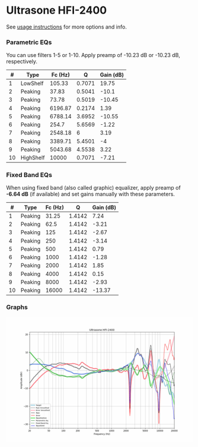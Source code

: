 # Ultrasone HFI-2400
See [usage instructions](https://github.com/jaakkopasanen/AutoEq#usage) for more options and info.

### Parametric EQs
You can use filters 1-5 or 1-10. Apply preamp of -10.23 dB or -10.23 dB, respectively.

|   # | Type      |   Fc (Hz) |      Q |   Gain (dB) |
|-----|-----------|-----------|--------|-------------|
|   1 | LowShelf  |    105.33 | 0.7071 |       19.75 |
|   2 | Peaking   |     37.83 | 0.5041 |      -10.1  |
|   3 | Peaking   |     73.78 | 0.5019 |      -10.45 |
|   4 | Peaking   |   6196.87 | 0.2174 |        1.39 |
|   5 | Peaking   |   6788.14 | 3.6952 |      -10.55 |
|   6 | Peaking   |    254.7  | 5.6569 |       -1.22 |
|   7 | Peaking   |   2548.18 | 6      |        3.19 |
|   8 | Peaking   |   3389.71 | 5.4501 |       -4    |
|   9 | Peaking   |   5043.68 | 4.5538 |        3.22 |
|  10 | HighShelf |  10000    | 0.7071 |       -7.21 |

### Fixed Band EQs
When using fixed band (also called graphic) equalizer, apply preamp of **-6.64 dB** (if available) and set gains manually with these parameters.

|   # | Type    |   Fc (Hz) |      Q |   Gain (dB) |
|-----|---------|-----------|--------|-------------|
|   1 | Peaking |     31.25 | 1.4142 |        7.24 |
|   2 | Peaking |     62.5  | 1.4142 |       -3.21 |
|   3 | Peaking |    125    | 1.4142 |       -2.67 |
|   4 | Peaking |    250    | 1.4142 |       -3.14 |
|   5 | Peaking |    500    | 1.4142 |        0.79 |
|   6 | Peaking |   1000    | 1.4142 |       -1.28 |
|   7 | Peaking |   2000    | 1.4142 |        1.85 |
|   8 | Peaking |   4000    | 1.4142 |        0.15 |
|   9 | Peaking |   8000    | 1.4142 |       -2.93 |
|  10 | Peaking |  16000    | 1.4142 |      -13.37 |

### Graphs
![](./Ultrasone%20HFI-2400.png)
